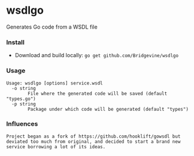 # wsdlgo
Generates Go code from a WSDL file

### Install

* Download and build locally: `go get github.com/Bridgevine/wsdlgo`

### Usage
```
Usage: wsdlgo [options] service.wsdl
  -o string
        File where the generated code will be saved (default "types.go")
  -p string
        Package under which code will be generated (default "types")
```

### Influences
```
Project began as a fork of https://github.com/hooklift/gowsdl but deviated too much from original, and decided to start a brand new service borrowing a lot of its ideas.
```